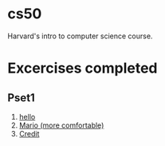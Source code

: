 # cs50
Harvard's intro to computer science course.

# Excercises completed
## Pset1
1. [hello](https://docs.cs50.net/2018/x/psets/1/hello/hello.html)
2. [Mario (more comfortable)](https://docs.cs50.net/2018/x/psets/1/mario/more/mario.html)
3. [Credit](https://docs.cs50.net/2018/x/psets/1/credit/credit.html)
